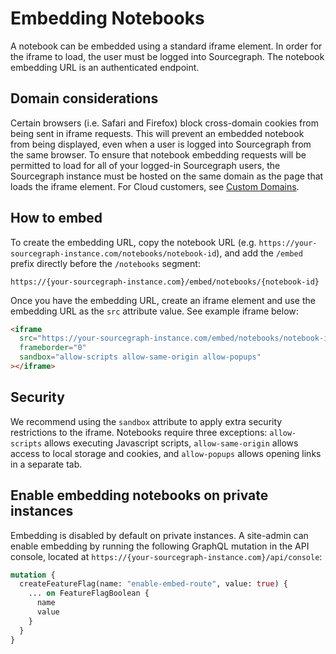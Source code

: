 <style>

.markdown-body h2 {
  margin-top: 2em;
}

.markdown-body ul {
  list-style:none;
  padding-left: 1em;
}

.markdown-body ul li {
  margin: 0.5em 0;
}

.markdown-body ul li:before {
  content: '';
  display: inline-block;
  height: 1.2em;
  width: 1em;
  background-size: contain;
  background-repeat: no-repeat;
  background-image: url(code_monitoring/file-icon.svg);
  margin-right: 0.5em;
  margin-bottom: -0.29em;
}

body.theme-dark .markdown-body ul li:before {
  filter: invert(50%);
}

</style>
# Embedding Notebooks

A notebook can be embedded using a standard iframe element. In order for the iframe to load, the user must be logged into Sourcegraph. The notebook embedding URL is an authenticated endpoint. 

## Domain considerations

Certain browsers (i.e. Safari and Firefox) block cross-domain cookies from being sent in iframe requests. This will prevent an embedded notebook from being displayed, even when a user is logged into Sourcegraph from the same browser. To ensure that notebook embedding requests will be permitted to load for all of your logged-in Sourcegraph users, the Sourcegraph instance must be hosted on the same domain as the page that loads the iframe element. For Cloud customers, see [Custom Domains](../cloud/index.md#custom-domains).

## How to embed

To create the embedding URL, copy the notebook URL (e.g. `https://your-sourcegraph-instance.com/notebooks/notebook-id`), and add the `/embed` prefix directly before the `/notebooks` segment:

  ```
  https://{your-sourcegraph-instance.com}/embed/notebooks/{notebook-id}
  ```

Once you have the embedding URL, create an iframe element and use the embedding URL as the `src` attribute value. See example iframe below:

```html
<iframe
  src="https://your-sourcegraph-instance.com/embed/notebooks/notebook-id"
  frameborder="0"
  sandbox="allow-scripts allow-same-origin allow-popups"
></iframe>
```

## Security
We recommend using the `sandbox` attribute to apply extra security restrictions to the iframe. Notebooks require three exceptions: `allow-scripts` allows executing Javascript scripts, `allow-same-origin` allows access to local storage and cookies, and `allow-popups` allows opening links in a separate tab.

## Enable embedding notebooks on private instances
Embedding is disabled by default on private instances. A site-admin can enable embedding by running the following GraphQL mutation in the API console, located at `https://{your-sourcegraph-instance.com}/api/console`:

```graphql
mutation {
  createFeatureFlag(name: "enable-embed-route", value: true) {
    ... on FeatureFlagBoolean {
      name
      value
    }
  }
}
```
